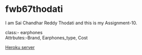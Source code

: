 # fwb67thodati

I am Sai Chandhar Reddy Thodati and this is my Assignment-10.

class:- earphones<br>
Attrbutes:-Brand, Earphones_type, Cost


[Heroku server](https://fwb67thodati.herokuapp.com/)

